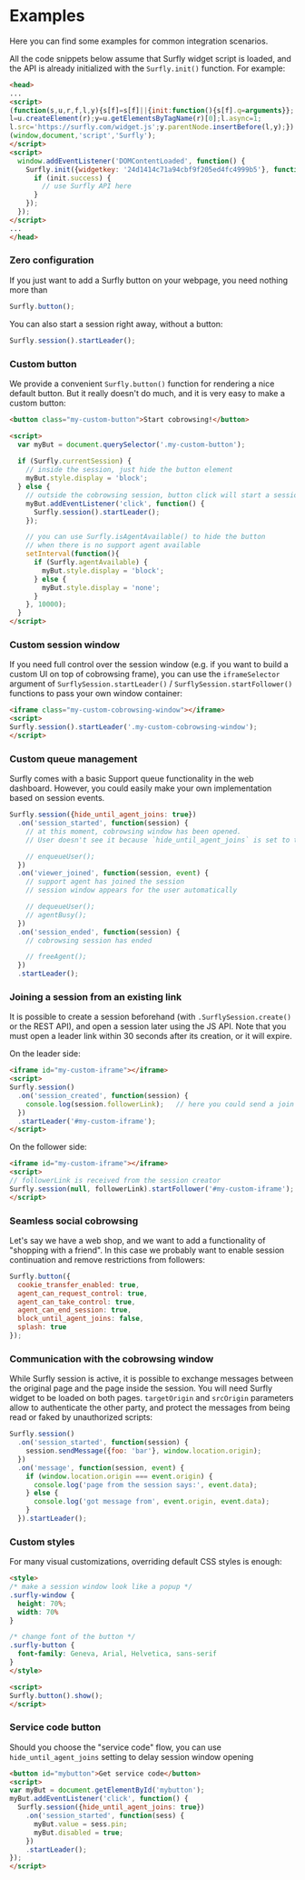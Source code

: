 # Examples
Here you can find some examples for common integration scenarios.

All the code snippets below assume that Surfly widget script is loaded, and the API is already initialized with the `Surfly.init()` function. For example:

```html
<head>
...
<script>
(function(s,u,r,f,l,y){s[f]=s[f]||{init:function(){s[f].q=arguments}};
l=u.createElement(r);y=u.getElementsByTagName(r)[0];l.async=1;
l.src='https://surfly.com/widget.js';y.parentNode.insertBefore(l,y);})
(window,document,'script','Surfly');
</script>
<script>
  window.addEventListener('DOMContentLoaded', function() {
    Surfly.init({widgetkey: '24d1414c71a94cbf9f205ed4fc4999b5'}, function(init) {
      if (init.success) {
        // use Surfly API here
      }
    });
  });
</script>
...
</head>
```

### Zero configuration
If you just want to add a Surfly button on your webpage, you need nothing more than
```javascript
Surfly.button();
```

You can also start a session right away, without a button:
```javascript
Surfly.session().startLeader();
```

### Custom button
We provide a convenient `Surfly.button()` function for rendering a nice default button. But it really doesn't do much, and it is very easy to make a custom button:

```html
<button class="my-custom-button">Start cobrowsing!</button>

<script>
  var myBut = document.querySelector('.my-custom-button');
  
  if (Surfly.currentSession) {
    // inside the session, just hide the button element
    myBut.style.display = 'block';
  } else {
    // outside the cobrowsing session, button click will start a session
    myBut.addEventListener('click', function() {
      Surfly.session().startLeader();
    });

    // you can use Surfly.isAgentAvailable() to hide the button
    // when there is no support agent available
    setInterval(function(){
      if (Surfly.agentAvailable) {
        myBut.style.display = 'block';
      } else {
        myBut.style.display = 'none';
      }
    }, 10000);
  }
</script>
```

### Custom session window
If you need full control over the session window (e.g. if you want to build a custom UI on top of cobrowsing frame), you can use the `iframeSelector` argument of `SurflySession.startLeader()` / `SurflySession.startFollower()` functions to pass your own window container:
```html
<iframe class="my-custom-cobrowsing-window"></iframe>
<script>
Surfly.session().startLeader('.my-custom-cobrowsing-window');
</script>
```

### Custom queue management
Surfly comes with a basic Support queue functionality in the web dashboard. However, you could easily make your own implementation based on session events.

```javascript
Surfly.session({hide_until_agent_joins: true})
  .on('session_started', function(session) {
    // at this moment, cobrowsing window has been opened.
    // User doesn't see it because `hide_until_agent_joins` is set to true

    // enqueueUser();
  })
  .on('viewer_joined', function(session, event) {
    // support agent has joined the session
    // session window appears for the user automatically

    // dequeueUser();
    // agentBusy();
  })
  .on('session_ended', function(session) {
    // cobrowsing session has ended

    // freeAgent();
  })
  .startLeader();
```

### Joining a session from an existing link

It is possible to create a session beforehand (with `.SurflySession.create()` or the REST API), and open a session later using the JS API. Note that you must open a leader link within 30 seconds after its creation, or it will expire.

On the leader side:
```html
<iframe id="my-custom-iframe"></iframe>
<script>
Surfly.session()
  .on('session_created', function(session) {
    console.log(session.followerLink);   // here you could send a join link to the other user
  })
  .startLeader('#my-custom-iframe');
</script>
```

On the follower side:
```html
<iframe id="my-custom-iframe"></iframe>
<script>
// followerLink is received from the session creator
Surfly.session(null, followerLink).startFollower('#my-custom-iframe');
</script>
```


### Seamless social cobrowsing
Let's say we have a web shop, and we want to add a functionality of "shopping with a friend". In this case we probably want to enable session continuation and remove restrictions from followers:

```javascript
Surfly.button({
  cookie_transfer_enabled: true,
  agent_can_request_control: true,
  agent_can_take_control: true,
  agent_can_end_session: true,
  block_until_agent_joins: false,
  splash: true
});
```

### Communication with the cobrowsing window
While Surfly session is active, it is possible to exchange messages between the original page and the page inside the session. You will need Surfly widget to be loaded on both pages. `targetOrigin` and `srcOrigin` parameters allow to authenticate the other party, and protect the messages from being read or faked by unauthorized scripts:
```javascript
Surfly.session()
  .on('session_started', function(session) {
    session.sendMessage({foo: 'bar'}, window.location.origin);
  })
  .on('message', function(session, event) {
    if (window.location.origin === event.origin) {
      console.log('page from the session says:', event.data);
    } else {
      console.log('got message from', event.origin, event.data);
    }
  }).startLeader();
```

### Custom styles
For many visual customizations, overriding default CSS styles is enough:
```html
<style>
/* make a session window look like a popup */
.surfly-window {
  height: 70%;
  width: 70%
}

/* change font of the button */
.surfly-button {
  font-family: Geneva, Arial, Helvetica, sans-serif
}
</style>

<script>
Surfly.button().show();
</script>
```

### Service code button

Should you choose the "service code" flow, you can use `hide_until_agent_joins` setting to delay session window opening

```html
<button id="mybutton">Get service code</button>
<script>
var myBut = document.getElementById('mybutton');
myBut.addEventListener('click', function() {
  Surfly.session({hide_until_agent_joins: true})
    .on('session_started', function(sess) {
      myBut.value = sess.pin;
      myBut.disabled = true;
    })
    .startLeader();
});
</script>
```